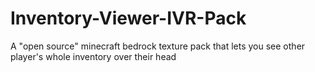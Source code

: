 # Inventory-Viewer-IVR-Pack
A "open source" minecraft bedrock texture pack that lets you see other player's whole inventory over their head
